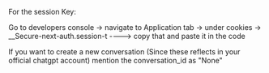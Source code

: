 For the session Key:

Go to developers console -> navigate to Application tab -> under cookies -> __Secure-next-auth.session-t ----> copy that and paste it in the code


If you want to create a new conversation (Since these reflects in your official chatgpt account) mention the conversation_id as "None"
